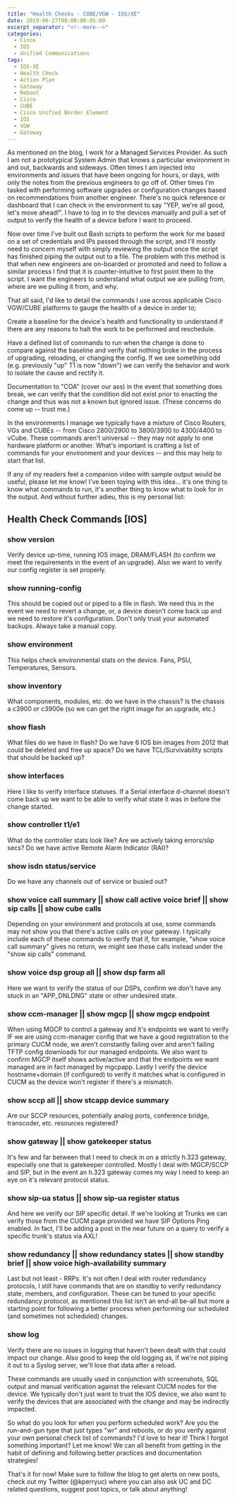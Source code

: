 ```yaml
---
title: "Health Checks - CUBE/VGW - IOS/XE"
date: 2019-06-27T08:00:00-05:00
excerpt_separator: "<!--more-->"
categories:
  - Cisco
  - IOS
  - Unified Communications
tags:
  - IOS-XE
  - Health Check
  - Action Plan
  - Gateway
  - Reboot
  - Cisco
  - CUBE
  - Cisco Unified Border Element
  - IOS
  - VGW
  - Gateway
---
```


As mentioned on the blog, I work for a Managed Services Provider. As such I am not a prototypical System Admin that knows a particular environment in and out, backwards and sideways. Often times I am injected into environments and issues that have been ongoing for hours, or days, with only the notes from the previous engineers to go off of. Other times I'm tasked with performing software upgrades or configuration changes based on recommendations from another engineer. There's no quick reference or dashboard that I can check in the environment to say "YEP, we're all good, let's move ahead!". I have to log in to the devices manually and pull a set of output to verify the health of a device before I want to proceed.

<!--more-->

Now over time I've built out Bash scripts to perform the work for me based on a set of credentials and IPs passed through the script, and I'll mostly need to concern myself with simply reviewing the output once the script has finished piping the output out to a file. The problem with this method is that when new engineers are on-boarded or promoted and need to follow a similar process I find that it is counter-intuitive to first point them to the script. I want the engineers to understand what output we are pulling from, where are we pulling it from, and why.

That all said, I'd like to detail the commands I use across applicable Cisco VGW/CUBE platforms to gauge the health of a device in order to;

Create a baseline for the device's health and functionality to understand if there are any reasons to halt the work to be performed and reschedule.

Have a defined list of commands to run when the change is done to compare against the baseline and verify that nothing broke in the process of upgrading, reloading, or changing the config. If we see something odd (e.g. previously "up" T1 is now "down") we can verify the behavior and work to isolate the cause and rectify it.

Documentation to "COA" (cover our ass) in the event that something does break, we can verify that the condition did not exist prior to enacting the change and thus was not a known but ignored issue. (These concerns do come up -- trust me.)

In the environments I manage we typically have a mixture of Cisco Routers, VGs and CUBEs -- from Cisco 2800/2900 to 3800/3900 to 4300/4400 to vCube. These commands aren't universal -- they may not apply to one hardware platform or another. What's important is crafting a list of commands for your environment and your devices -- and this may help to start that list.

If any of my readers feel a companion video with sample output would be useful, please let me know! I've been toying with this idea... it's one thing to know what commands to run, it's another thing to know what to look for in the output. And without further adieu, this is my personal list:

## Health Check Commands [IOS]

### show version

Verify device up-time, running IOS image, DRAM/FLASH (to confirm we meet the requirements in the event of an upgrade). Also we want to verify our config register is set properly.

### show running-config

This should be copied out or piped to a file in flash. We need this in the event we need to revert a change, or, a device doesn't come back up and we need to restore it's configuration. Don't only trust your automated backups. Always take a manual copy.

### show environment

This helps check environmental stats on the device. Fans, PSU, Temperatures, Sensors.

### show inventory

What components, modules, etc. do we have in the chassis? Is the chassis a c3900 or c3900e (so we can get the right image for an upgrade, etc.)

### show flash

What files do we have in flash? Do we have 6 IOS bin images from 2012 that could be deleted and free up space? Do we have TCL/Survivability scripts that should be backed up?

### show interfaces

Here I like to verify interface statuses. If a Serial interface d-channel doesn't come back up we want to be able to verify what state it was in before the change started.

### show controller t1/e1

What do the controller stats look like? Are we actively taking errors/slip secs? Do we have active Remote Alarm Indicator (RAI)?

### show isdn status/service

Do we have any channels out of service or busied out?

### show voice call summary || show call active voice brief || show sip calls || show cube calls

Depending on your environment and protocols at use, some commands may not show you that there's active calls on your gateway. I typically include each of these commands to verify that if, for example, "show voice call summary" gives no return, we might see those calls instead under the "show sip calls" command.

### show voice dsp group all || show dsp farm all

Here we want to verify the status of our DSPs, confirm we don't have any stuck in an "APP_DNLDNG" state or other undesired state.

### show ccm-manager || show mgcp || show mgcp endpoint

When using MGCP to control a gateway and it's endpoints we want to verify IF we are using ccm-manager config that we have a good registration to the primary CUCM node, we aren't constantly failing over and aren't failing TFTP config downloads for our managed endpoints. We also want to confirm MGCP itself shows active/active and that the endpoints we want managed are in fact managed by mgcpapp. Lastly I verify the device hostname+domain (if configured) to verify it matches what is configured in CUCM as the device won't register if there's a mismatch.

### show sccp all || show stcapp device summary

Are our SCCP resources, potentially analog ports, conference bridge, transcoder, etc. resources registered?

### show gateway || show gatekeeper status

It's few and far between that I need to check in on a strictly h.323 gateway, especially one that is gatekeeper controlled. Mostly I deal with MGCP/SCCP and SIP, but in the event an h.323 gateway comes my way I need to keep an eye on it's relevant protocol status.

### show sip-ua status || show sip-ua register status

And here we verify our SIP specific detail. If we're looking at Trunks we can verify those from the CUCM page provided we have SIP Options Ping enabled. In fact, I'll be adding a post in the near future on a query to verify a specific trunk's status via AXL!

### show redundancy || show redundancy states || show standby brief || show voice high-availability summary

Last but not least - RRPs. It's not often I deal with router redundancy protocols, I still have commands that are on standby to verify redundancy state, members, and configuration. These can be tuned to your specific redundancy protocol, as mentioned this list isn't an end-all be-all but more a starting point for following a better process when performing our scheduled (and sometimes not scheduled) changes.

### show log

Verify there are no issues in logging that haven't been dealt with that could impact our change. Also good to keep the old logging as, if we're not piping it out to a Syslog server, we'll lose that data after a reload.

These commands are usually used in conjunction with screenshots, SQL output and manual verification against the relevant CUCM nodes for the device. We typically don't just want to trust the IOS device, we also want to verify the devices that are associated with the change and may be indirectly impacted.

So what do you look for when you perform scheduled work? Are you the run-and-gun type that just types "wr" and reboots, or do you verify against your own personal check list of commands? I'd love to hear it! Think I forgot something important? Let me know! We can all benefit from getting in the habit of defining and following better practices and documentation strategies!

That's it for now! Make sure to follow the blog to get alerts on new posts, check out my Twitter (@kperryuc) where you can also ask UC and DC related questions, suggest post topics, or talk about anything!

